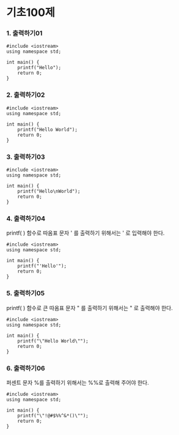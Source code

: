 # 기초100제
### 1. 출력하기01
	#include <iostream>
	using namespace std;

	int main() {
		printf("Hello");
		return 0;
	}
	
### 2. 출력하기02
	#include <iostream>
	using namespace std;

	int main() {
		printf("Hello World");
		return 0;
	}
	
### 3. 출력하기03
	#include <iostream>
	using namespace std;

	int main() {
		printf("Hello\nWorld");
		return 0;
	}
	
### 4. 출력하기04
printf( ) 함수로 따옴표 문자 ' 를 출력하기 위해서는 \' 로 입력해야 한다.

	#include <iostream>
	using namespace std;

	int main() {
		printf("'Hello'");
		return 0;
	}
### 5. 출력하기05
printf( ) 함수로 큰 따옴표 문자 " 를 출력하기 위해서는 \" 로 출력해야 한다.

	#include <iostream>
	using namespace std;

	int main() {
		printf("\"Hello World\"");
		return 0;
	}

### 6. 출력하기06
퍼센트 문자 %를 출력하기 위해서는 %%로 출력해 주어야 한다.

	#include <iostream>
	using namespace std;

	int main() {
		printf("\"!@#$%%^&*()\"");
		return 0;
	}
